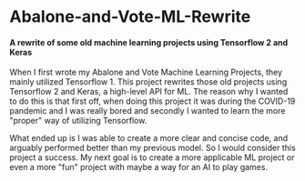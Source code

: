 # Abalone-and-Vote-ML-Rewrite
#### A rewrite of some old machine learning projects using Tensorflow 2 and Keras

When I first wrote my Abalone and Vote Machine Learning Projects, they mainly utilized Tensorflow 1. This project rewrites those old projects using Tensorflow 2 and Keras, a high-level API for ML. The reason why I wanted to do this is that first off, when doing this project it was during the COVID-19 pandemic and I was really bored and secondly I wanted to learn the more "proper" way of utilizing Tensorflow. 

What ended up is I was able to create a more clear and concise code, and arguably performed better than my previous model. So I would consider this project a success. My next goal is to create a more applicable ML project or even a more "fun" project with maybe a way for an AI to play games.

